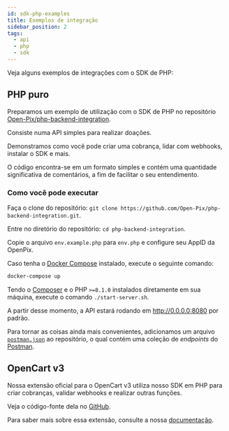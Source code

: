```yaml
---
id: sdk-php-examples
title: Exemplos de integração
sidebar_position: 2
tags:
  - api
  - php
  - sdk
---
```


Veja alguns exemplos de integrações com o SDK de PHP:

## PHP puro

Preparamos um exemplo de utilização com o SDK de PHP no repositório [Open-Pix/php-backend-integration](https://github.com/Open-Pix/php-backend-integration).

Consiste numa API simples para realizar doações.

Demonstramos como você pode criar uma cobrança, lidar com webhooks, instalar o SDK e mais.

O código encontra-se em um formato simples e contém uma quantidade significativa de comentários, a fim de facilitar o seu entendimento.

### Como você pode executar

Faça o clone do repositório: `git clone https://github.com/Open-Pix/php-backend-integration.git`.

Entre no diretório do repositório: `cd php-backend-integration`.

Copie o arquivo `env.example.php` para `env.php` e configure seu AppID da OpenPix.

Caso tenha o [Docker Compose](https://docs.docker.com/compose/install/) instalado, execute o seguinte comando:
```bash
docker-compose up
```

Tendo o [Composer](https://getcomposer.org) e o PHP `>=8.1.0` instalados diretamente em sua máquina, execute o comando `./start-server.sh`.

A partir desse momento, a API estará rodando em http://0.0.0.0:8080 por padrão.

Para tornar as coisas ainda mais convenientes, adicionamos um arquivo [`postman.json`](https://github.com/Open-Pix/php-backend-integration/blob/main/postman.json) ao repositório, o qual contém uma coleção de _endpoints_ do [Postman](https://www.postman.com/).

## OpenCart v3

Nossa extensão oficial para o OpenCart v3 utiliza nosso SDK em PHP para criar cobranças, validar webhooks e realizar outras funções.

Veja o código-fonte dela no [GitHub](https://github.com/Open-Pix/opencart3-woovi).

Para saber mais sobre essa extensão, consulte a nossa [documentação](../../ecommerce/opencart/opencart3-extension).
